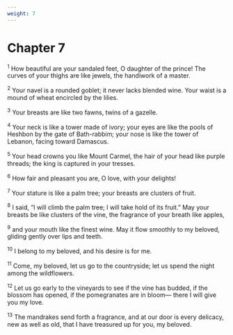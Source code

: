 ```yaml
---
weight: 7
---
```


# Chapter 7

<sup>1</sup> How beautiful are your sandaled feet, O daughter of the prince! The curves of your thighs are like jewels, the handiwork of a master. 

<sup>2</sup> Your navel is a rounded goblet; it never lacks blended wine. Your waist is a mound of wheat encircled by the lilies. 

<sup>3</sup> Your breasts are like two fawns, twins of a gazelle. 

<sup>4</sup> Your neck is like a tower made of ivory; your eyes are like the pools of Heshbon by the gate of Bath-rabbim; your nose is like the tower of Lebanon, facing toward Damascus. 

<sup>5</sup> Your head crowns you like Mount Carmel, the hair of your head like purple threads; the king is captured in your tresses. 

<sup>6</sup> How fair and pleasant you are, O love, with your delights! 

<sup>7</sup> Your stature is like a palm tree; your breasts are clusters of fruit. 

<sup>8</sup> I said, “I will climb the palm tree; I will take hold of its fruit.” May your breasts be like clusters of the vine, the fragrance of your breath like apples, 

<sup>9</sup> and your mouth like the finest wine. May it flow smoothly to my beloved, gliding gently over lips and teeth. 

<sup>10</sup> I belong to my beloved, and his desire is for me. 

<sup>11</sup> Come, my beloved, let us go to the countryside; let us spend the night among the wildflowers. 

<sup>12</sup> Let us go early to the vineyards to see if the vine has budded, if the blossom has opened, if the pomegranates are in bloom— there I will give you my love. 

<sup>13</sup> The mandrakes send forth a fragrance, and at our door is every delicacy, new as well as old, that I have treasured up for you, my beloved. 


